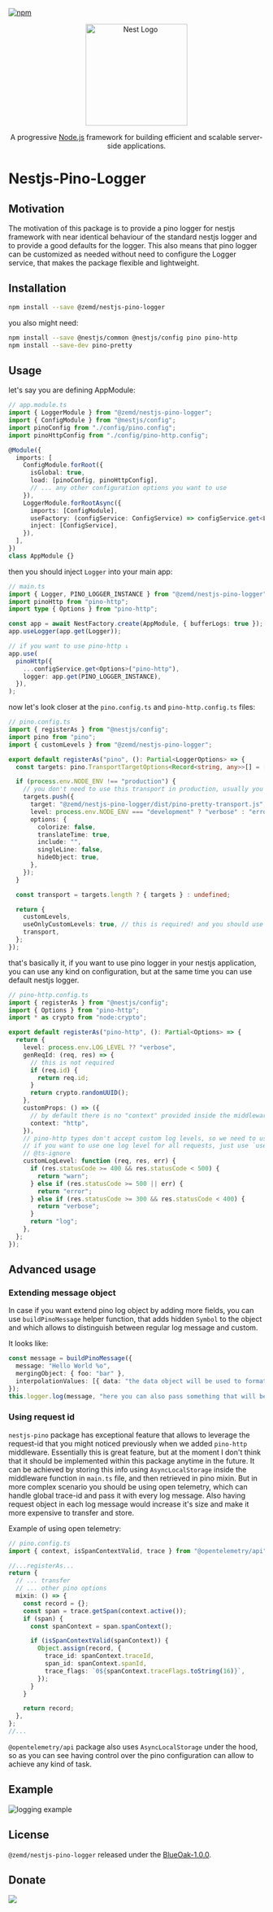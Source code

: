 [![npm](https://img.shields.io/npm/v/@zemd/nestjs-pino-logger?color=0000ff&label=npm&labelColor=000)](https://npmjs.com/package/@zemd/nestjs-pino-logger)

<p align="center">
  <a href="http://nestjs.com/" target="blank"><img src="https://nestjs.com/img/logo-small.svg" width="200" alt="Nest Logo" /></a>
</p>
<p align="center">A progressive <a href="http://nodejs.org" target="_blank">Node.js</a> framework for building efficient and scalable server-side applications.</p>

# Nestjs-Pino-Logger

## Motivation

The motivation of this package is to provide a pino logger for nestjs framework with near identical behaviour of the standard nestjs logger and to provide a good defaults for the logger. This also means that pino logger can be customized as needed without need to configure the Logger service, that makes the package flexible and lightweight.

## Installation

```bash
npm install --save @zemd/nestjs-pino-logger
```

you also might need:

```bash
npm install --save @nestjs/common @nestjs/config pino pino-http
npm install --save-dev pino-pretty
```

## Usage

let's say you are defining AppModule:

```typescript
// app.module.ts
import { LoggerModule } from "@zemd/nestjs-pino-logger";
import { ConfigModule } from "@nestjs/config";
import pinoConfig from "./config/pino.config";
import pinoHttpConfig from "./config/pino-http.config";

@Module({
  imports: [
    ConfigModule.forRoot({
      isGlobal: true,
      load: [pinoConfig, pinoHttpConfig],
      // ... any other configuration options you want to use
    }),
    LoggerModule.forRootAsync({
      imports: [ConfigModule],
      useFactory: (configService: ConfigService) => configService.get<LoggerOptions>("pino"),
      inject: [ConfigService],
    }),
  ],
})
class AppModule {}
```

then you should inject `Logger` into your main app:

```typescript
// main.ts
import { Logger, PINO_LOGGER_INSTANCE } from "@zemd/nestjs-pino-logger";
import pinoHttp from "pino-http";
import type { Options } from "pino-http";

const app = await NestFactory.create(AppModule, { bufferLogs: true });
app.useLogger(app.get(Logger));

// if you want to use pino-http ↓
app.use(
  pinoHttp({
    ...configService.get<Options>("pino-http"),
    logger: app.get(PINO_LOGGER_INSTANCE),
  }),
);
```

now let's look closer at the `pino.config.ts` and `pino-http.config.ts` files:

```typescript
// pino.config.ts
import { registerAs } from "@nestjs/config";
import pino from "pino";
import { customLevels } from "@zemd/nestjs-pino-logger";

export default registerAs("pino", (): Partial<LoggerOptions> => {
  const targets: pino.TransportTargetOptions<Record<string, any>>[] = [];

  if (process.env.NODE_ENV !== "production") {
    // you don't need to use this transport in production, usually you would want to send logs as json object to the observability service
    targets.push({
      target: "@zemd/nestjs-pino-logger/dist/pino-pretty-transport.js",
      level: process.env.NODE_ENV === "development" ? "verbose" : "error",
      options: {
        colorize: false,
        translateTime: true,
        include: "",
        singleLine: false,
        hideObject: true,
      },
    });
  }

  const transport = targets.length ? { targets } : undefined;

  return {
    customLevels,
    useOnlyCustomLevels: true, // this is required! and you should use this config explicitly to avoid any unexpected behaviour
    transport,
  };
});
```

that's basically it, if you want to use pino logger in your nestjs application, you can use any kind on configuration, but at the same time you can use default nestjs logger.

```typescript
// pino-http.config.ts
import { registerAs } from "@nestjs/config";
import { Options } from "pino-http";
import * as crypto from "node:crypto";

export default registerAs("pino-http", (): Partial<Options> => {
  return {
    level: process.env.LOG_LEVEL ?? "verbose",
    genReqId: (req, res) => {
      // this is not required
      if (req.id) {
        return req.id;
      }
      return crypto.randomUUID();
    },
    customProps: () => ({
      // by default there is no "context" provided inside the middleware, so we need to add it manually
      context: "http",
    }),
    // pino-http types don't accept custom log levels, so we need to use ts-ignore here,
    // if you want to use one log level for all requests, just use `useLevel` option.
    // @ts-ignore
    customLogLevel: function (req, res, err) {
      if (res.statusCode >= 400 && res.statusCode < 500) {
        return "warn";
      } else if (res.statusCode >= 500 || err) {
        return "error";
      } else if (res.statusCode >= 300 && res.statusCode < 400) {
        return "verbose";
      }
      return "log";
    },
  };
});
```

## Advanced usage

### Extending message object

In case if you want extend pino log object by adding more fields, you can use `buildPinoMessage` helper function, that adds hidden `Symbol` to the object and which allows to distinguish between regular log message and custom.

It looks like:

```typescript
const message = buildPinoMessage({
  message: "Hello World %o",
  mergingObject: { foo: "bar" },
  interpolationValues: [{ data: "the data object will be used to format the message" }],
});
this.logger.log(message, "here you can also pass something that will be added to the msg string");
```

### Using request id

`nestjs-pino` package has exceptional feature that allows to leverage the request-id that you might noticed previously when we added `pino-http` middleware. Essentially this is great feature, but at the moment I don't think that it should be implemented within this package anytime in the future. It can be achieved by storing this info using `AsyncLocalStorage` inside the middleware function in `main.ts` file, and then retrieved in pino mixin. But in more complex scenario you should be using open telemetry, which can handle global trace-id and pass it with every log message. Also having request object in each log message would increase it's size and make it more expensive to transfer and store.

Example of using open telemetry:

```typescript
// pino.config.ts
import { context, isSpanContextValid, trace } from "@opentelemetry/api";

//...registerAs...
return {
  // ... transfer
  // ... other pino options
  mixin: () => {
    const record = {};
    const span = trace.getSpan(context.active());
    if (span) {
      const spanContext = span.spanContext();

      if (isSpanContextValid(spanContext)) {
        Object.assign(record, {
          trace_id: spanContext.traceId,
          span_id: spanContext.spanId,
          trace_flags: `0${spanContext.traceFlags.toString(16)}`,
        });
      }
    }

    return record;
  },
};
//...
```

`@opentelemetry/api` package also uses `AsyncLocalStorage` under the hood, so as you can see having control over the pino configuration can allow to achieve any kind of task.

## Example

![logging example](example.png "Nestjs-Pino-Logger example")

## License

`@zemd/nestjs-pino-logger` released under the [BlueOak-1.0.0](https://blueoakcouncil.org/license/1.0.0).

## Donate

[![](https://img.shields.io/static/v1?label=UNITED24&message=support%20Ukraine&color=blue)](https://u24.gov.ua/)
